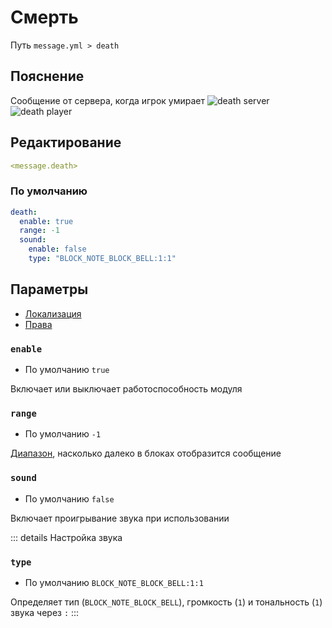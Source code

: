 # Смерть
Путь `message.yml > death`

## Пояснение
Сообщение от сервера, когда игрок умирает
![death server](/deathserver.png)
![death player](/deathplayer.png)

## Редактирование
```yaml
<message.death>
```

### По умолчанию
```yaml
death:
  enable: true
  range: -1
  sound:
    enable: false
    type: "BLOCK_NOTE_BLOCK_BELL:1:1"
```

## Параметры

- [Локализация](/ru/localizations/ru_ru/message/death/)
- [Права](/ru/permission/message/death/)

### `enable`
- По умолчанию `true`

Включает или выключает работоспособность модуля

### `range`
- По умолчанию `-1`

[Диапазон](#виды-диапазонов), насколько далеко в блоках отобразится сообщение

### `sound`
- По умолчанию `false`

Включает проигрывание звука при использовании

::: details Настройка звука
### `type`
- По умолчанию `BLOCK_NOTE_BLOCK_BELL:1:1`

Определяет тип (`BLOCK_NOTE_BLOCK_BELL`), громкость (`1`) и тональность (`1`) звука через `:`
:::

<!--@include: @/ru/parts/range.md-->
